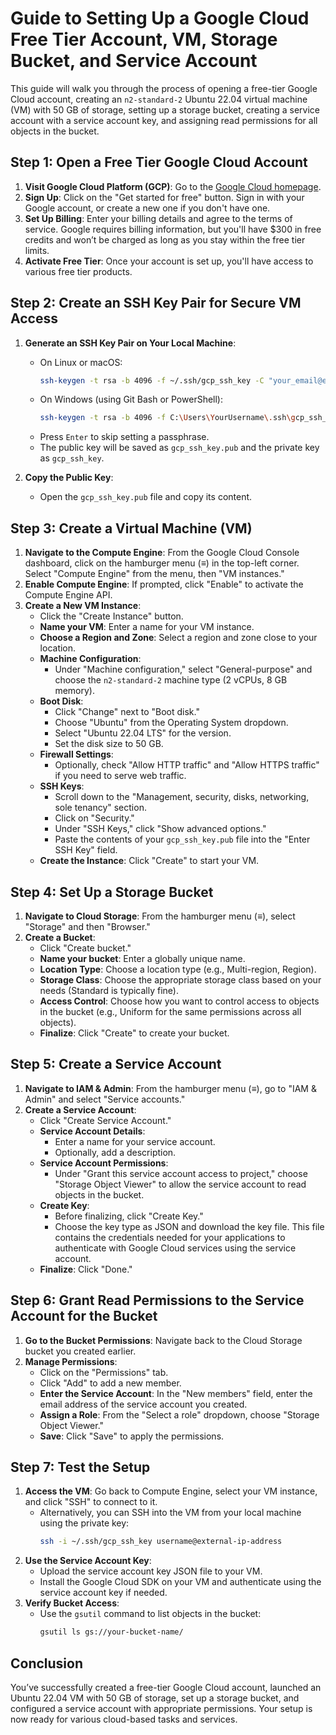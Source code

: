# Guide to Setting Up a Google Cloud Free Tier Account, VM, Storage Bucket, and Service Account

This guide will walk you through the process of opening a free-tier Google Cloud account, creating an `n2-standard-2` Ubuntu 22.04 virtual machine (VM) with 50 GB of storage, setting up a storage bucket, creating a service account with a service account key, and assigning read permissions for all objects in the bucket.

## Step 1: Open a Free Tier Google Cloud Account

1. **Visit Google Cloud Platform (GCP)**: Go to the [Google Cloud homepage](https://cloud.google.com/).
2. **Sign Up**: Click on the "Get started for free" button. Sign in with your Google account, or create a new one if you don't have one.
3. **Set Up Billing**: Enter your billing details and agree to the terms of service. Google requires billing information, but you'll have $300 in free credits and won’t be charged as long as you stay within the free tier limits.
4. **Activate Free Tier**: Once your account is set up, you'll have access to various free tier products.

## Step 2: Create an SSH Key Pair for Secure VM Access

1. **Generate an SSH Key Pair on Your Local Machine**:
   - On Linux or macOS:
     ```bash
     ssh-keygen -t rsa -b 4096 -f ~/.ssh/gcp_ssh_key -C "your_email@example.com"
     ```
   - On Windows (using Git Bash or PowerShell):
     ```bash
     ssh-keygen -t rsa -b 4096 -f C:\Users\YourUsername\.ssh\gcp_ssh_key -C "your_email@example.com"
     ```
   - Press `Enter` to skip setting a passphrase.
   - The public key will be saved as `gcp_ssh_key.pub` and the private key as `gcp_ssh_key`.

2. **Copy the Public Key**:
   - Open the `gcp_ssh_key.pub` file and copy its content.

## Step 3: Create a Virtual Machine (VM)

1. **Navigate to the Compute Engine**: From the Google Cloud Console dashboard, click on the hamburger menu (≡) in the top-left corner. Select "Compute Engine" from the menu, then "VM instances."
2. **Enable Compute Engine**: If prompted, click "Enable" to activate the Compute Engine API.
3. **Create a New VM Instance**:
   - Click the "Create Instance" button.
   - **Name your VM**: Enter a name for your VM instance.
   - **Choose a Region and Zone**: Select a region and zone close to your location.
   - **Machine Configuration**:
     - Under "Machine configuration," select "General-purpose" and choose the `n2-standard-2` machine type (2 vCPUs, 8 GB memory).
   - **Boot Disk**:
     - Click "Change" next to "Boot disk."
     - Choose "Ubuntu" from the Operating System dropdown.
     - Select "Ubuntu 22.04 LTS" for the version.
     - Set the disk size to 50 GB.
   - **Firewall Settings**:
     - Optionally, check "Allow HTTP traffic" and "Allow HTTPS traffic" if you need to serve web traffic.
   - **SSH Keys**:
     - Scroll down to the "Management, security, disks, networking, sole tenancy" section.
     - Click on "Security."
     - Under "SSH Keys," click "Show advanced options."
     - Paste the contents of your `gcp_ssh_key.pub` file into the "Enter SSH Key" field.
   - **Create the Instance**: Click "Create" to start your VM.

## Step 4: Set Up a Storage Bucket

1. **Navigate to Cloud Storage**: From the hamburger menu (≡), select "Storage" and then "Browser."
2. **Create a Bucket**:
   - Click "Create bucket."
   - **Name your bucket**: Enter a globally unique name.
   - **Location Type**: Choose a location type (e.g., Multi-region, Region).
   - **Storage Class**: Choose the appropriate storage class based on your needs (Standard is typically fine).
   - **Access Control**: Choose how you want to control access to objects in the bucket (e.g., Uniform for the same permissions across all objects).
   - **Finalize**: Click "Create" to create your bucket.

## Step 5: Create a Service Account

1. **Navigate to IAM & Admin**: From the hamburger menu (≡), go to "IAM & Admin" and select "Service accounts."
2. **Create a Service Account**:
   - Click "Create Service Account."
   - **Service Account Details**:
     - Enter a name for your service account.
     - Optionally, add a description.
   - **Service Account Permissions**:
     - Under "Grant this service account access to project," choose "Storage Object Viewer" to allow the service account to read objects in the bucket.
   - **Create Key**:
     - Before finalizing, click "Create Key."
     - Choose the key type as JSON and download the key file. This file contains the credentials needed for your applications to authenticate with Google Cloud services using the service account.
   - **Finalize**: Click "Done."

## Step 6: Grant Read Permissions to the Service Account for the Bucket

1. **Go to the Bucket Permissions**: Navigate back to the Cloud Storage bucket you created earlier.
2. **Manage Permissions**:
   - Click on the "Permissions" tab.
   - Click "Add" to add a new member.
   - **Enter the Service Account**: In the "New members" field, enter the email address of the service account you created.
   - **Assign a Role**: From the "Select a role" dropdown, choose "Storage Object Viewer."
   - **Save**: Click "Save" to apply the permissions.

## Step 7: Test the Setup

1. **Access the VM**: Go back to Compute Engine, select your VM instance, and click "SSH" to connect to it.
   - Alternatively, you can SSH into the VM from your local machine using the private key:
     ```bash
     ssh -i ~/.ssh/gcp_ssh_key username@external-ip-address
     ```
2. **Use the Service Account Key**:
   - Upload the service account key JSON file to your VM.
   - Install the Google Cloud SDK on your VM and authenticate using the service account key if needed.
3. **Verify Bucket Access**:
   - Use the `gsutil` command to list objects in the bucket:
     ```bash
     gsutil ls gs://your-bucket-name/
     ```

## Conclusion

You’ve successfully created a free-tier Google Cloud account, launched an Ubuntu 22.04 VM with 50 GB of storage, set up a storage bucket, and configured a service account with appropriate permissions. Your setup is now ready for various cloud-based tasks and services.

